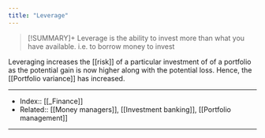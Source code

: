 ```yaml
---
title: "Leverage" 
---
```

> [!SUMMARY]+
> Leverage is the ability to invest more than what you have available. i.e. to borrow money to invest

Leveraging increases the [[risk]] of a particular investment of of a portfolio as the potential gain is now higher along with the potential loss. Hence, the [[Portfolio variance]] has increased.

---
- Index:: [[_Finance]]
- Related:: [[Money managers]], [[Investment banking]], [[Portfolio management]]
---
